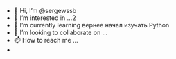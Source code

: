 - 👋 Hi, I’m @sergewssb
- 👀 I’m interested in ...2 
- 🌱 I’m currently learning вернее начал изучать Python
- 💞️ I’m looking to collaborate on ...
- 📫 How to reach me ...
- 

<!---
sergewssb/sergewssb is a ✨ special ✨ repository because its `README.md` (this file) appears on your GitHub profile.
You can click the Preview link to take a look at your changes.
--->
